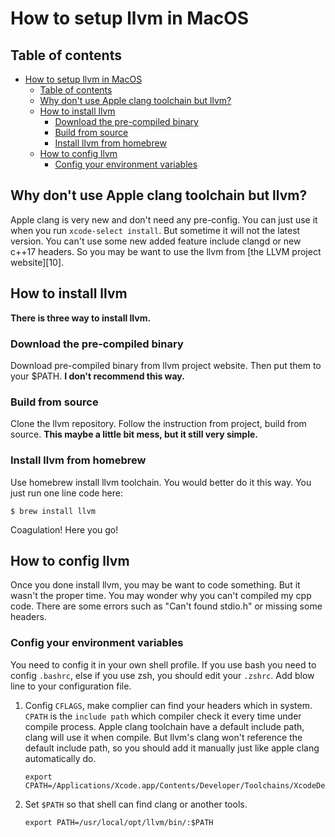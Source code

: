 # How to setup llvm in MacOS

## Table of contents

- [How to setup llvm in MacOS](#how-to-setup-llvm-in-macos)
  - [Table of contents](#table-of-contents)
  - [Why don't use Apple clang toolchain but llvm?](#why-dont-use-apple-clang-toolchain-but-llvm)
  - [How to install llvm](#how-to-install-llvm)
    - [Download the pre-compiled binary](#download-the-pre-compiled-binary)
    - [Build from source](#build-from-source)
    - [Install llvm from homebrew](#install-llvm-from-homebrew)
  - [How to config llvm](#how-to-config-llvm)
    - [Config your environment variables](#config-your-environment-variables)

## Why don't use Apple clang toolchain but llvm?

Apple clang is very new and don't need any pre-config. You can just use it when you run `xcode-select install`. But sometime it will not the latest version. You can't use some new added feature include clangd or new c++17 headers. So you may be want to use the llvm from [the LLVM project website][10].

## How to install llvm

**There is three way to install llvm.**

### Download the pre-compiled binary

Download pre-compiled binary from llvm project website. Then put them to your $PATH.
**I don't recommend this way.**

### Build from source

Clone the llvm repository. Follow the instruction from project, build from source.
**This maybe a little bit mess, but it still very simple.**

### Install llvm from homebrew

Use homebrew install llvm toolchain. You would better do it this way.
You just run one line code here:

```shell
$ brew install llvm
```

Coagulation! Here you go!

## How to config llvm

Once you done install llvm, you may be want to code something. But it wasn't the proper time. You may wonder why you can't compiled my cpp code. There are some errors such as "Can't found stdio.h" or missing some headers.

### Config your environment variables

You need to config it in your own shell profile. If you use bash you need to config `.bashrc`, else if you use zsh, you should edit your `.zshrc`.  Add blow line to your configuration file.

1.  Config `CFLAGS`, make complier can find your headers which in system. `CPATH` is the `include path` which compiler check it every time under compile process. Apple clang toolchain have a default include path, clang will use it when compile. But llvm's clang won't reference the default include path, so you should add it manually just like apple clang automatically do. 

    ```shell
    export CPATH=/Applications/Xcode.app/Contents/Developer/Toolchains/XcodeDefault.xctoolchain/usr/lib/clang/10.0.0/include:/Applications/Xcode.app/Contents/Developer/Toolchains/XcodeDefault.xctoolchain/usr/include:/Applications/Xcode.app/Contents/Developer/Platforms/MacOSX.platform/Developer/SDKs/MacOSX10.14.sdk/usr/include:/Applications/Xcode.app/Contents/Developer/Platforms/MacOSX.platform/Developer/SDKs/MacOSX10.14.sdk/System/Library/Frameworks
    ```

2.  Set `$PATH` so that shell can find clang or another tools.

    ```shell
    export PATH=/usr/local/opt/llvm/bin/:$PATH
    ```

